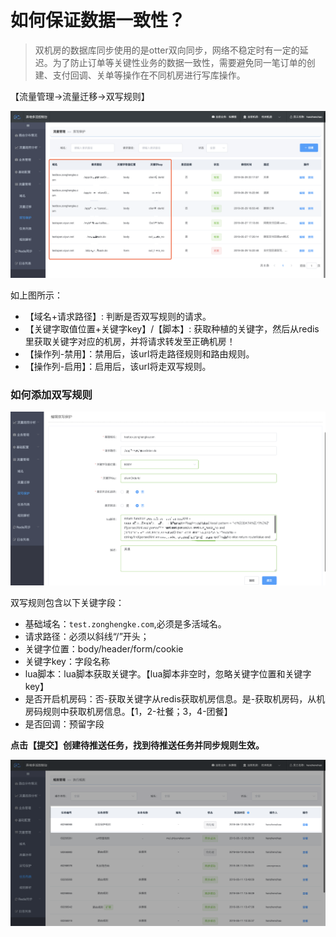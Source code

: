 # 如何保证数据一致性？

> 双机房的数据库同步使用的是otter双向同步，网络不稳定时有一定的延迟。为了防止订单等关键性业务的数据一致性，需要避免同一笔订单的创建、支付回调、关单等操作在不同机房进行写库操作。

【流量管理->流量迁移->双写规则】

[![image-20190611221259200](../../images/multi-live/double_rule_list.png)](http://multi-idc.box.zonghengke.com/book/_book/image/double_rule_list.png)

如上图所示：

- 【域名+请求路径】: 判断是否双写规则的请求。
- 【关键字取值位置+关键字key】/【脚本】: 获取种植的关键字，然后从redis里获取关键字对应的机房，并将请求转发至正确机房！
- 【操作列-禁用】：禁用后，该url将走路径规则和路由规则。
- 【操作列-启用】：启用后，该url将走双写规则。

### 如何添加双写规则

[![image-20190611222221200](../../images/multi-live/double_rule_add.png)](http://multi-idc.box.zonghengke.com/book/_book/image/double_rule_add.png)

双写规则包含以下关键字段：

- 基础域名：`test.zonghengke.com`,必须是多活域名。
- 请求路径：必须以斜线“/”开头；
- 关键字位置：body/header/form/cookie
- 关键字key：字段名称
- lua脚本：lua脚本获取关键字。【lua脚本非空时，忽略关键字位置和关键字key】
- 是否开启机房码：否-获取关键字从redis获取机房信息。是-获取机房码，从机房码规则中获取机房信息。【1，2-社餐；3，4-团餐】
- 是否回调：预留字段

**点击【提交】创建待推送任务，找到待推送任务并同步规则生效。**

[![double_rule_task](../../images/multi-live/double_rule_task.png)](http://multi-idc.box.zonghengke.com/book/_book/image/double_rule_task.png)